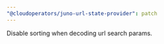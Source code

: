 ```yaml
---
"@cloudoperators/juno-url-state-provider": patch
---
```


Disable sorting when decoding url search params.

